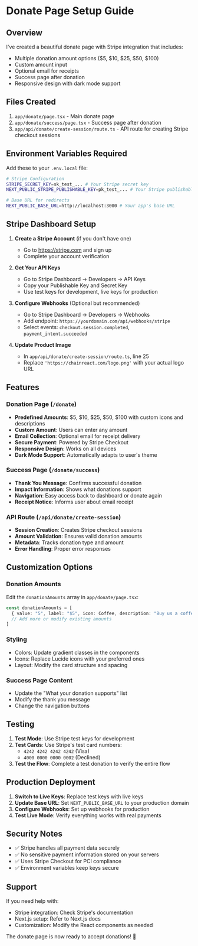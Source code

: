 # Donate Page Setup Guide

## Overview
I've created a beautiful donate page with Stripe integration that includes:
- Multiple donation amount options ($5, $10, $25, $50, $100)
- Custom amount input
- Optional email for receipts
- Success page after donation
- Responsive design with dark mode support

## Files Created
1. `app/donate/page.tsx` - Main donate page
2. `app/donate/success/page.tsx` - Success page after donation
3. `app/api/donate/create-session/route.ts` - API route for creating Stripe checkout sessions

## Environment Variables Required

Add these to your `.env.local` file:

```bash
# Stripe Configuration
STRIPE_SECRET_KEY=sk_test_... # Your Stripe secret key
NEXT_PUBLIC_STRIPE_PUBLISHABLE_KEY=pk_test_... # Your Stripe publishable key

# Base URL for redirects
NEXT_PUBLIC_BASE_URL=http://localhost:3000 # Your app's base URL
```

## Stripe Dashboard Setup

1. **Create a Stripe Account** (if you don't have one)
   - Go to https://stripe.com and sign up
   - Complete your account verification

2. **Get Your API Keys**
   - Go to Stripe Dashboard → Developers → API Keys
   - Copy your Publishable Key and Secret Key
   - Use test keys for development, live keys for production

3. **Configure Webhooks** (Optional but recommended)
   - Go to Stripe Dashboard → Developers → Webhooks
   - Add endpoint: `https://yourdomain.com/api/webhooks/stripe`
   - Select events: `checkout.session.completed`, `payment_intent.succeeded`

4. **Update Product Image**
   - In `app/api/donate/create-session/route.ts`, line 25
   - Replace `'https://chainreact.com/logo.png'` with your actual logo URL

## Features

### Donation Page (`/donate`)
- **Predefined Amounts**: $5, $10, $25, $50, $100 with custom icons and descriptions
- **Custom Amount**: Users can enter any amount
- **Email Collection**: Optional email for receipt delivery
- **Secure Payment**: Powered by Stripe Checkout
- **Responsive Design**: Works on all devices
- **Dark Mode Support**: Automatically adapts to user's theme

### Success Page (`/donate/success`)
- **Thank You Message**: Confirms successful donation
- **Impact Information**: Shows what donations support
- **Navigation**: Easy access back to dashboard or donate again
- **Receipt Notice**: Informs user about email receipt

### API Route (`/api/donate/create-session`)
- **Session Creation**: Creates Stripe checkout sessions
- **Amount Validation**: Ensures valid donation amounts
- **Metadata**: Tracks donation type and amount
- **Error Handling**: Proper error responses

## Customization Options

### Donation Amounts
Edit the `donationAmounts` array in `app/donate/page.tsx`:
```typescript
const donationAmounts = [
  { value: "5", label: "$5", icon: Coffee, description: "Buy us a coffee" },
  // Add more or modify existing amounts
]
```

### Styling
- Colors: Update gradient classes in the components
- Icons: Replace Lucide icons with your preferred ones
- Layout: Modify the card structure and spacing

### Success Page Content
- Update the "What your donation supports" list
- Modify the thank you message
- Change the navigation buttons

## Testing

1. **Test Mode**: Use Stripe test keys for development
2. **Test Cards**: Use Stripe's test card numbers:
   - `4242 4242 4242 4242` (Visa)
   - `4000 0000 0000 0002` (Declined)
3. **Test the Flow**: Complete a test donation to verify the entire flow

## Production Deployment

1. **Switch to Live Keys**: Replace test keys with live keys
2. **Update Base URL**: Set `NEXT_PUBLIC_BASE_URL` to your production domain
3. **Configure Webhooks**: Set up webhooks for production
4. **Test Live Mode**: Verify everything works with real payments

## Security Notes

- ✅ Stripe handles all payment data securely
- ✅ No sensitive payment information stored on your servers
- ✅ Uses Stripe Checkout for PCI compliance
- ✅ Environment variables keep keys secure

## Support

If you need help with:
- Stripe integration: Check Stripe's documentation
- Next.js setup: Refer to Next.js docs
- Customization: Modify the React components as needed

The donate page is now ready to accept donations! 🎉 
